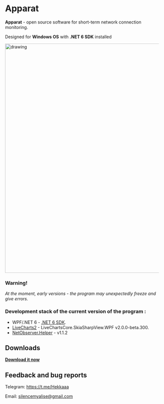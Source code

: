 # Apparat

**Apparat** - open source software for short-term network connection monitoring.

Designed for **Windows OS** with **.NET 6 SDK** installed

<img src="https://user-images.githubusercontent.com/46771781/169865147-34ef36f6-8328-4f26-bd2a-a9b642b8ccd2.png" alt="drawing" width="750"/>

### Warning!
_At the moment, early versions - the program may unexpectedly freeze and give errors._

### Development stack of the current version of the program :
* WPF/.NET 6 - [.NET 6 SDK](https://dotnet.microsoft.com/en-us/download/dotnet/6.0).
* [LiveCharts2](https://github.com/beto-rodriguez/LiveCharts2) - LiveChartsCore.SkiaSharpView.WPF v2.0.0-beta.300.
* [NetObserver.Helper](https://github.com/hekkaaa/NetObserver) - v1.1.2

## Downloads
**[Download it now](https://github.com/hekkaaa/Apparat/releases/latest)**

## Feedback and bug reports

Telegram: https://t.me/Hekkaaa

Email: silencemyalise@gmail.com
